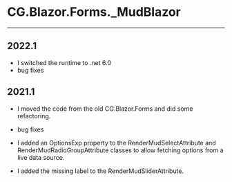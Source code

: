 # CG.Blazor.Forms._MudBlazor
---

## 2022.1

* I switched the runtime to .net 6.0
* bug fixes

## 2021.1

* I moved the code from the old CG.Blazor.Forms and did some refactoring.

* bug fixes

* I added an OptionsExp property to the RenderMudSelectAttribute and RenderMudRadioGroupAttribute classes to allow fetching options from a live data source.

* I added the missing label to the RenderMudSliderAttribute.




